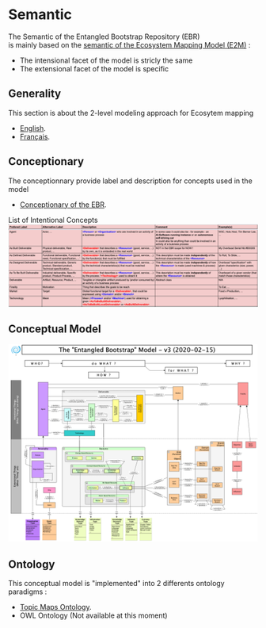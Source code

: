 Semantic
==

The Semantic of the Entangled Bootstrap Repository (EBR)     
is mainly based on the <a href="https://github.com/iPlumb3r/EcosystemMappingModel/tree/master/1_Semantic">semantic of the Ecosystem Mapping Model (E2M)</a> : 
* The intensional facet of the model is stricly the same
* The extensional facet of the model is specific

Generality
-
This section is about the 2-level modeling approach for Ecosytem mapping
* <a href="https://github.com/iPlumb3r/EcosystemMappingModel/blob/master/1_Semantic/ReasonWhyA2-LevelModel_EN.md">English</a>.
* <a href="https://github.com/iPlumb3r/EcosystemMappingModel/blob/master/1_Semantic/ReasonWhyA2-LevelModel_FR.md">Français</a>.

Conceptionary
-
The conceptionnary provide label and description for concepts used in the model
* <a href="https://docs.google.com/spreadsheets/d/19F5RKX3Jg7xKRgc6FDe4GP9RVMZ2IBdWvcVB1bqZKdI">Conceptionary of the EBR</a>.  

List of Intentional Concepts
![Intentional Concepts](https://github.com/iPlumb3r/EntangledBootstrap/blob/master/images/IntentionalConcepts_2020-02-16.png)

Conceptual Model
-
![Semantic Model](https://github.com/iPlumb3r/EntangledBootstrap/blob/master/images/SemanticModel_2020-02-15.png)

Ontology
-
This conceptual model is "implemented" into 2 differents ontology paradigms : 
* <a href="https://github.com/iPlumb3r/EntangledBootstrap/blob/master/1_Semantic/TM-Ontology.md">Topic Maps Ontology</a>.
* OWL Ontology (Not available at this moment)

